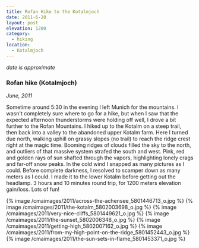 ```yaml
---
title: Rofan Hike to the Kotalmjoch
date: 2011-6-20
layout: post
elevation: 1200
category:
  - hiking
location:
  - Kotalmjoch
---
```


*date is approximate*

### Rofan hike (Kotalmjoch)
<i>June, 2011</i>

Sometime around 5:30 in the evening I left Munich for the mountains. I wasn't
completely sure where to go for a hike, but when I saw that the expected
afternoon thunderstorms were holding off well, I drove a bit further to the
Rofan Mountains. I hiked up to the Kotalm on a steep trail, then back into a
valley to the abandoned upper Kotalm farm. Here I turned due north, walking
uphill on grassy slopes (no trail) to reach the ridge crest right at the magic
time. Booming ridges of clouds filled the sky to the north, and outliers of
that massive system strafed the south and west. Pink, red and golden rays of
sun shafted through the vapors, highlighting lonely crags and far-off snow
peaks. In the cold wind I snapped as many pictures as I could. Before complete
darkness, I resolved to scamper down as many meters as I could. I made it to
the lower Kotalm before getting out the headlamp. 3 hours and 10 minutes round
trip, for 1200 meters elevation gain/loss. Lots of fun!

{% image /cmaimages/2011/across-the-achensee_5801446713_o.jpg %}
{% image /cmaimages/2011/the-kotalm_5802003698_o.jpg %}
{% image /cmaimages/2011/very-nice-cliffs_5801449621_o.jpg %}
{% image /cmaimages/2011/the-sunset_5802006348_o.jpg %}
{% image /cmaimages/2011/getting-high_5802007162_o.jpg %}
{% image /cmaimages/2011/from-my-high-point-on-the-ridge_5801452443_o.jpg %}
{% image /cmaimages/2011/the-sun-sets-in-flame_5801453371_o.jpg %}
